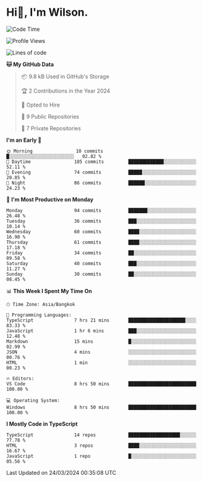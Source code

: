 # Hi👋, I'm Wilson.
<!--START_SECTION:waka-->
![Code Time](http://img.shields.io/badge/Code%20Time-1%2C227%20hrs%2019%20mins-blue)

![Profile Views](http://img.shields.io/badge/Profile%20Views-0-blue)

![Lines of code](https://img.shields.io/badge/From%20Hello%20World%20I%27ve%20Written-174.8%20thousand%20lines%20of%20code-blue)

**🐱 My GitHub Data** 

> 📦 9.8 kB Used in GitHub's Storage 
 > 
> 🏆 2 Contributions in the Year 2024
 > 
> 💼 Opted to Hire
 > 
> 📜 9 Public Repositories 
 > 
> 🔑 7 Private Repositories 
 > 
**I'm an Early 🐤** 

```text
🌞 Morning                10 commits          █░░░░░░░░░░░░░░░░░░░░░░░░   02.82 % 
🌆 Daytime                185 commits         █████████████░░░░░░░░░░░░   52.11 % 
🌃 Evening                74 commits          █████░░░░░░░░░░░░░░░░░░░░   20.85 % 
🌙 Night                  86 commits          ██████░░░░░░░░░░░░░░░░░░░   24.23 % 
```
📅 **I'm Most Productive on Monday** 

```text
Monday                   94 commits          ███████░░░░░░░░░░░░░░░░░░   26.48 % 
Tuesday                  36 commits          ███░░░░░░░░░░░░░░░░░░░░░░   10.14 % 
Wednesday                60 commits          ████░░░░░░░░░░░░░░░░░░░░░   16.90 % 
Thursday                 61 commits          ████░░░░░░░░░░░░░░░░░░░░░   17.18 % 
Friday                   34 commits          ██░░░░░░░░░░░░░░░░░░░░░░░   09.58 % 
Saturday                 40 commits          ███░░░░░░░░░░░░░░░░░░░░░░   11.27 % 
Sunday                   30 commits          ██░░░░░░░░░░░░░░░░░░░░░░░   08.45 % 
```


📊 **This Week I Spent My Time On** 

```text
🕑︎ Time Zone: Asia/Bangkok

💬 Programming Languages: 
TypeScript               7 hrs 21 mins       █████████████████████░░░░   83.33 % 
JavaScript               1 hr 6 mins         ███░░░░░░░░░░░░░░░░░░░░░░   12.48 % 
Markdown                 15 mins             █░░░░░░░░░░░░░░░░░░░░░░░░   02.99 % 
JSON                     4 mins              ░░░░░░░░░░░░░░░░░░░░░░░░░   00.76 % 
HTML                     1 min               ░░░░░░░░░░░░░░░░░░░░░░░░░   00.23 % 

🔥 Editors: 
VS Code                  8 hrs 50 mins       █████████████████████████   100.00 % 

💻 Operating System: 
Windows                  8 hrs 50 mins       █████████████████████████   100.00 % 
```

**I Mostly Code in TypeScript** 

```text
TypeScript               14 repos            ███████████████████░░░░░░   77.78 % 
HTML                     3 repos             ████░░░░░░░░░░░░░░░░░░░░░   16.67 % 
JavaScript               1 repo              █░░░░░░░░░░░░░░░░░░░░░░░░   05.56 % 
```




 Last Updated on 24/03/2024 00:35:08 UTC
<!--END_SECTION:waka-->
